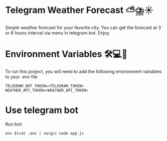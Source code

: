 # Telegram Weather Forecast ⛅⛈️☀️

Simple weather forecast for your favorite city. You can get the forecast at 3 or 6 hours interval via menu in telegram bot. Enjoy

# Environment Variables 🛠️💻🔗

To run this project, you will need to add the following environment variables to your .env file

```env
TELEGRAM_BOT_TOKEN=<TELEGRAM_TOKEN>
WEATHER_API_TOKEN=<WEATHER_API_TOKEN>
```

# Use telegram bot

Run bot:

```run
env $(cat .env | xargs) node app.js
```
